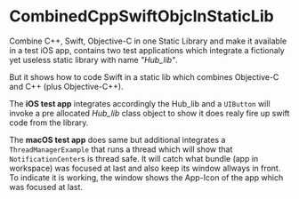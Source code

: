 # CombinedCppSwiftObjcInStaticLib
Combine C++, Swift, Objective-C in one Static Library and make it available in a test iOS app, 
contains two test applications which integrate a fictionaly yet useless static library with name *"Hub_lib"*.

But it shows how to code Swift in a static lib which combines Objective-C and C++ (plus Objective-C++).

The **iOS test app** integrates accordingly the Hub_lib and a `UIButton` will invoke a pre allocated *Hub_lib* class object to show it does realy fire up swift code from the library.

The **macOS test app** does same but additional integrates a `ThreadManagerExample` that runs a thread which will show that `NotificationCenter`s is thread safe. It will catch what bundle (app in workspace) was focused at last and also keep its window allways in front. To indicate it is working, the window shows the App-Icon of the app which was focused at last.
